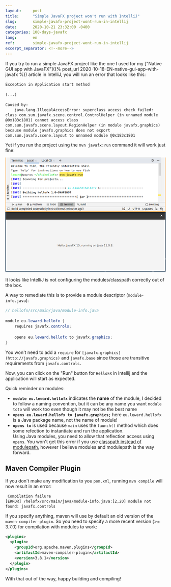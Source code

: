```yaml
---
layout:     post
title:      "Simple JavaFX project won't run with IntelliJ"
slug:       simple-javafx-project-wont-run-in-intellij
date:       2020-10-21 23:32:00 -0400
categories: 100-days-javafx
lang:       en
ref:        simple-javafx-project-wont-run-in-intellij
excerpt_separator: <!--more-->
---
```


If you try to run a simple JavaFX project like the one I used for my ["Native GUI app with JavaFX"]({% post_url 2020-10-18-EN-native-gui-app-with-javafx %}) article in IntelliJ, you will run an error that looks like this:

```
Exception in Application start method

(...)

Caused by: 
    java.lang.IllegalAccessError: superclass access check failed: class com.sun.javafx.scene.control.ControlHelper (in unnamed module @0x183c1801) cannot access class com.sun.javafx.scene.layout.RegionHelper (in module javafx.graphics) because module javafx.graphics does not export com.sun.javafx.scene.layout to unnamed module @0x183c1801
```

<!--more-->

Yet if you run the project using the `mvn javafx:run` command it will work just fine:

![The application will launch from the maven command](/assets/2020-10-21-simple-javafx-project-wont-run-in-intellij/mvn-javafx-run.png)

It looks like IntelliJ is not configuring the modules/classpath correctly out of the box.

A way to remediate this is to provide a module descriptor (`module-info.java`):

```java
// hellofx/src/main/java/module-info.java

module eu.leward.hellofx {
    requires javafx.controls;

    opens eu.leward.hellofx to javafx.graphics;
}
```

You won't need to add a `require` for `[javafx.graphics](http://javafx.graphics)` and `javafx.base` since those are transitive requirements from `javafx.controls.`

Now, you can click on the "Run" button for `HelloFX` in Intellij and the application will start as expected.

Quick reminder on modules: 

- **`module eu.leward.hellofx`** indicates the **name** of the module, I decided to follow a naming convention, but it can be any name you want `module toto` will work too even though it may not be the best name
- **`opens eu.leward.hellofx to javafx.graphics;`** here `eu.leward.hellofx` is a Java package name, not the name of module!
- **`opens to`** is used because `main` uses the `launch()` method which does some refection to instantiate and run the application. 
 <br>Using Java modules, you need to allow that reflection access using `opens`. You won't get this error if you use [classpath instead of modulepath](https://gorillalogic.com/blog/understanding-java-9-modules/), however I believe modules and modulepath is the way forward.


## Maven Compiler Plugin

If you don't make any modification to you `pom.xml`, running `mvn compile` will now result in an error:

```
 Compilation failure
[ERROR] /helofx/src/main/java/module-info.java:[2,20] module not found: javafx.controls
```

If you specify anything, maven will use by default an old version of the `maven-compiler-plugin`. So you need to specify a more recent version (>= 3.7.0) for compilation with modules to work:

```xml
<plugins>
  <plugin>
    <groupId>org.apache.maven.plugins</groupId>
    <artifactId>maven-compiler-plugin</artifactId>
    <version>3.8.1</version>
  </plugin>
</plugins>
```

With that out of the way, happy building and compiling!
